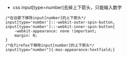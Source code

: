 

* css input[type=number]去掉上下箭头，只能输入数字
```
/*在谷歌下移除input[number]的上下箭头*/
input[type='number']::-webkit-outer-spin-button,
input[type='number']::-webkit-inner-spin-button{
    -webkit-appearance: none !important;
    margin: 0;
}
/*在firefox下移除input[number]的上下箭头*/
input[type="number"]{-moz-appearance:textfield;}
```
